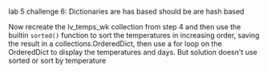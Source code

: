 lab 5 challenge 6: Dictionaries are has based should be are hash based

Now recreate the lv_temps_wk collection from step 4 and then use the builtin `sorted()` function to sort the temperatures in
increasing order, saving the result in a collections.OrderedDict, then use a for loop on the OrderedDict to display the
temperatures and days.
But solution doesn't use sorted or sort by temperature